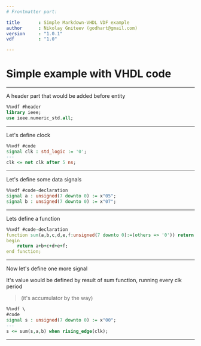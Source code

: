 ```yaml
---
# Frontmatter part:

title       : Simple Markdown-VHDL VDF example
author      : Nikolay Gniteev (godhart@gmail.com)
version     : "1.0.1"
vdf         : "1.0"

---
```


# Simple example with VHDL code

---

A header part that would be added before entity

```vhdl
%%vdf #header
library ieee;
use ieee.numeric_std.all;
```

---

Let's define clock


```vhdl
%%vdf #code
signal clk : std_logic := '0';
---
clk <= not clk after 5 ns;
```

---

Let's define some data signals

```vhdl
%%vdf #code-declaration
signal a : unsigned(7 downto 0) := x"05";
signal b : unsigned(7 downto 0) := x"07";
```

---

Lets define a function

```vhdl
%%vdf #code-declaration
function sum(a,b,c,d,e,f:unsigned(7 downto 0):=(others => '0')) return unsigned is
begin
    return a+b+c+d+e+f;
end function;
```

---

Now let's define one more signal

It's value would be defined by result of sum function, running every clk period

> (it's accumulator by the way)

```vhdl
%%vdf \
#code
signal s : unsigned(7 downto 0) := x"00";
---
s <= sum(s,a,b) when rising_edge(clk);
```

---
